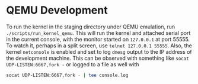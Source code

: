 QEMU Development
================
To run the kernel in the staging directory under QEMU emulation, run
`./scripts/run_kernel_qemu`. This will run the kernel and attached
serial port in the current console, with the monitor started on
`127.0.0.1` at port 55555. To watch it, perhaps in a split screen, use
`telnet 127.0.0.1 55555`. Also, the kernel `netconsole` is enabled and
set to log `dmesg` output to the IP address of the development machine.
This can be observed with something like `socat UDP-LISTEN:6667,fork -`
or logged to a file as well with
```bash
socat UDP-LISTEN:6667,fork - | tee console.log
```

